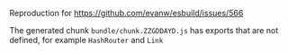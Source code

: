 Reproduction for https://github.com/evanw/esbuild/issues/566

The generated chunk `bundle/chunk.ZZGDDAYD.js` has exports that are not defined, for example `HashRouter` and `Link`
